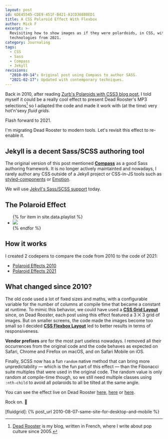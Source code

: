 ```yaml
---
layout: post
id: 6DE45545-CDE9-451F-B421-A1CD36888ED1
title: A CSS Polaroid Effect With Flexbox
author: Mick F
excerpt: >-
  Revisiting how to show images as if they were polardoids, in CSS, with
  technologies from 2021.
category: Journaling
tags:
  - CSS
  - Sass
  - Compass
  - Jekyll
revisions:
  "2010-09-14": Original post using Compass to author SASS.
  "2021-02-17": Updated with contemporary techniques.
---
```


Back in 2010, after reading [Zurb's Polaroids with CSS3 blog post][2], I told
myself it could be a really cool effect to present Dead Rooster's MP3
selections[^1] so I adapted the code and made it work with (at the time) very
hot'n'sexy _fluid grids_.

Flash forward to 2021.

I'm migrating Dead Rooster to modern tools. Let's revisit this effect to
re-enable it.

## Jekyll is a decent Sass/SCSS authoring tool

The original version of this post mentioned [**Compass**][3] as a good Sass
authoring framework. It is no longer actively maintainted and nowadays, I rarely
author any CSS outside of a Jekyll project or CSS-in-JS tools such as
[styled-components][4] or [Emotion][5].

We will use [Jekyll's Sass/SCSS support][6] today.

## The Polaroid Effect

<ul class="polaroids">
{% for item in site.data.playlist %}
  <li class="polaroid" href="{{ item.link | default: "#" }}" title="{{ item.artist }}">
    <img src="https://picsum.photos/seed/{{ item.artist }}/200" />
  </li>
{% endfor %}
</ul>

## How it works

I created 2 codepens to compare the code from 2010 to the code of 2021:

- [Polaroid Effects 2010](https://codepen.io/dirtyhenry/pen/BaQPoRL)
- [Polaroid Effects 2021](https://codepen.io/dirtyhenry/pen/vYyaNWE)

## What changed since 2010?

The old code used a lot of fixed sizes and maths, with a configurable variable
for the number of columns at compile time that became a constant at runtime. To
mimic this behavior, we could have used a [**CSS Grid Layout**][8] since, on
Dead Rooster, each post using this effect featured a 3 ⨉ 3 grid of images. But
on smaller screens, the code made the images become too small so I decided
[**CSS Flexbox Layout**][7] led to better results in terms of responsiveness.

**Vendor prefixes** are for the most part useless nowadays. I removed all their
occurrences from the original code and the code behaves as expected on Safari,
Chrome and Firefox on macOS, and on Safari Mobile on iOS.

Finally, SCSS now has a fun `random` native method that can bring more
unpredictability — which is the fun part of this effect — than the Fibonacci
suite multiples that were used in the original code. The random value is only
random at compile-time though, so we still need multiple classes using
`:nth-child` to avoid all polaroids to all be tilted at the same angle.

You can see the effect live on Dead Rooster [here][9], [here][10] or [here][11].

Rock on. 🤘

[^1]:
    [Dead Rooster](https://deadrooster.org) is my blog, written in French, where
    I write about pop culture since 2005.

[1]: https://deadrooster.org/compile-mp3-du-net-01/
[2]: https://legacy-zurb.netlify.app/playground/css3-polaroids
[3]: https://github.com/Compass/compass/
[4]: https://styled-components.com/
[5]: https://emotion.sh/docs/introduction
[6]: https://jekyllrb.com/docs/assets/#sassscss
[7]: https://css-tricks.com/snippets/css/a-guide-to-flexbox/
[8]: https://css-tricks.com/snippets/css/complete-guide-grid/
[9]: https://deadrooster.org/compile-mp3-du-net-01/
[10]: https://deadrooster.org/compile-mp3-du-net-05/
[11]: https://deadrooster.org/compile-mp3-du-net-08/

[fluidgrid]: {% post_url 2010-08-07-same-site-for-desktop-and-mobile %}
